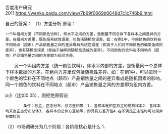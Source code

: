 百度用户研究2011:https://wenku.baidu.com/view/7b69f0669b6648d7c1c746b9.html


自己的答案：
（1）方差分析 原理：

    一个叫组间方差（不同颜色饮料），即水平之间的方差，是衡量不同总体下各样本之间差异的方差。在组间方差里，既包括系统性误差，也包括随机性误差。如：在例1中，不同颜色的饮料在不同地点（超市）产品销售量之间的差异既有系统性误差（即由于人们对不同颜色的偏爱造成的差异），也有随机性误差（即由于抽样的随机性造成的差异）。不同颜色的饮料在不同地点（超市）产品销售量之间的方差即为组间方差。
    
    另一个叫组内方差（统一颜色饮料），即水平内部的方差，是衡量同一个总体下样本数据的方差。在组内方差里仅包括随机性差异。如：在例1中，可以把同一个颜色的饮料在不同地点（超市）产品销售量之间的差异看成是随机因素的影响，同一个颜色的饮料在不同地点（超市）产品销售量之间的方差即为组内方差。


p小（比如0.05），则拒绝原假设

            条件：独立，正态分布，总方差相等：1. 各样本是相互独立的随机样本2. 各样本均来自正态分布总体3. 各样本的总体方差相等，即具有方差齐性4.在不满足正态性时可以用非参数检验
            
 （2）市场调研分为几个阶段：各阶段核心是什么
   1.
